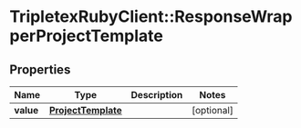 # TripletexRubyClient::ResponseWrapperProjectTemplate

## Properties
Name | Type | Description | Notes
------------ | ------------- | ------------- | -------------
**value** | [**ProjectTemplate**](ProjectTemplate.md) |  | [optional] 


